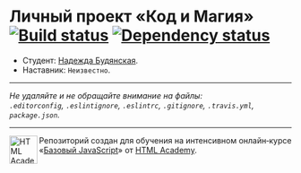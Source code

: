 # Личный проект «Код и Магия» [![Build status][travis-image]][travis-url] [![Dependency status][dependency-image]][dependency-url]

* Студент: [Надежда Будянская](https://up.htmlacademy.ru/javascript/5/user/200132).
* Наставник: `Неизвестно`.

---

_Не удаляйте и не обращайте внимание на файлы:_<br>
_`.editorconfig`, `.eslintignore`, `.eslintrc`, `.gitignore`, `.travis.yml`, `package.json`._

---

<a href="https://htmlacademy.ru/intensive/javascript"><img align="left" width="50" height="50" title="HTML Academy" src="https://up.htmlacademy.ru/static/img/intensive/javascript/logo-for-github.svg"></a>

Репозиторий создан для обучения на интенсивном онлайн‑курсе «[Базовый JavaScript](https://htmlacademy.ru/intensive/javascript)» от [HTML Academy](https://htmlacademy.ru).

[travis-image]: https://travis-ci.org/htmlacademy-javascript/200132-code-and-magick.svg?branch=master
[travis-url]: https://travis-ci.org/htmlacademy-javascript/200132-code-and-magick
[dependency-image]: https://david-dm.org/htmlacademy-javascript/200132-code-and-magick.svg?style=flat-square
[dependency-url]: https://david-dm.org/htmlacademy-javascript/200132-code-and-magick
